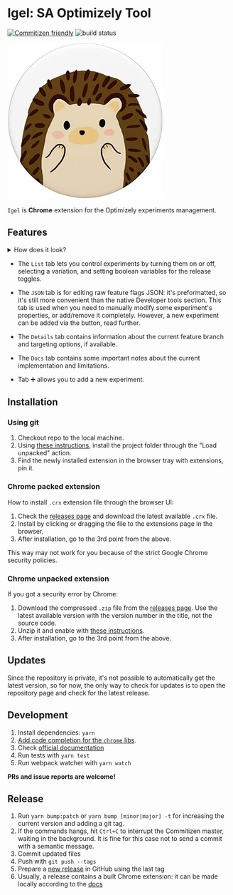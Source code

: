# Igel: SA Optimizely Tool

[![Commitizen friendly](https://img.shields.io/badge/commitizen-friendly-brightgreen.svg)](http://commitizen.github.io/cz-cli/)
![build status](https://github.com/RedTecLab/igel-chrome-sa-optimizely-tool/actions/workflows/main.yml/badge.svg)

![](src/images/igel350.jpg)

`Igel` is **Chrome** extension for the Optimizely experiments management.

## Features

<details>
<summary>How does it look?</summary>

![](src/images/ui-tab-list.png)

</details>

- The `List` tab lets you control experiments by turning them on or off, selecting a variation, and setting boolean variables for the release toggles.

- The `JSON` tab is for editing raw feature flags JSON: it's preformatted, so it's still more convenient than the native Developer tools section.
  This tab is used when you need to manually modify some experiment's properties, or add/remove it completely.
  However, a new experiment can be added via the button, read further.

- The `Details` tab contains information about the current feature branch and targeting options, if available.

- The `Docs` tab contains some important notes about the current implementation and limitations.

- Tab ➕ allows you to add a new experiment.

## Installation

### Using git

1. Checkout repo to the local machine.
2. Using [these instructions], install the project folder through the "Load unpacked" action.
3. Find the newly installed extension in the browser tray with extensions, pin it.

### Chrome packed extension

How to install `.crx` extension file through the browser UI:

1. Check the [releases page] and download the latest available `.crx` file.
2. Install by clicking or dragging the file to the extensions page in the browser.
3. After installation, go to the 3rd point from the above.

This way may not work for you because of the strict Google Chrome security policies.

### Chrome unpacked extension

If you got a security error by Chrome:

1. Download the compressed `.zip` file from the [releases page].
   Use the latest available version with the version number in the title, not the source code.
2. Unzip it and enable with [these instructions].
3. After installation, go to the 3rd point from the above.

## Updates

Since the repository is private, it's not possible to automatically get the latest version,
so for now, the only way to check for updates is to open the repository page and check for the latest release.

## Development

1. Install dependencies: `yarn`
2. [Add code completion for the `chrome` libs](https://newbedev.com/how-do-i-use-webstorm-for-chrome-extension-development).
3. Check [official documentation](https://developer.chrome.com/docs/extensions/mv3/devguide/)
4. Run tests with `yarn test`
5. Run webpack watcher with `yarn watch`

**PRs and issue reports are welcome!**

## Release

1. Run `yarn bump:patch` or `yarn bump [minor|major] -t` for increasing the current version and adding a git tag.
2. If the commands hangs, hit `Ctrl+C` to interrupt the Commitizen master, waiting in the background.
It is fine for this case not to send a commit with a semantic message.
3. Commit updated files
4. Push with `git push --tags`
5. Prepare a [new release](https://github.com/RedTecLab/igel-chrome-sa-optimizely-tool/releases/new) in GitHub using the last tag
6. Usually, a release contains a built Chrome extension: it can be made locally according to the [docs](https://developer.chrome.com/docs/extensions/mv3/linux_hosting/#create)

[releases page]: https://github.com/RedTecLab/igel-chrome-sa-optimizely-tool/releases
[these instructions]: https://developer.chrome.com/docs/extensions/mv3/getstarted/
